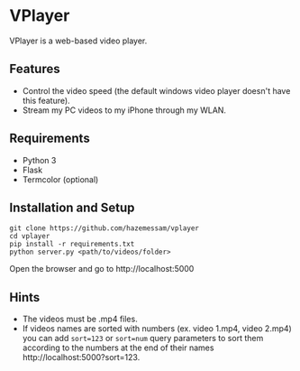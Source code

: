 # VPlayer
VPlayer is a web-based video player.

## Features
- Control the video speed (the default windows video player doesn't have this feature).
- Stream my PC videos to my iPhone through my WLAN.

## Requirements
- Python 3
- Flask
- Termcolor (optional)
## Installation and Setup
```
git clone https://github.com/hazemessam/vplayer
cd vplayer
pip install -r requirements.txt
python server.py <path/to/videos/folder>
```
Open the browser and go to http://localhost:5000

## Hints
- The videos must be .mp4 files.
- If videos names are sorted with numbers (ex. video 1.mp4, video 2.mp4) you can add `sort=123` or `sort=num` query parameters to sort them according to the numbers at the end of their names http://localhost:5000?sort=123.

